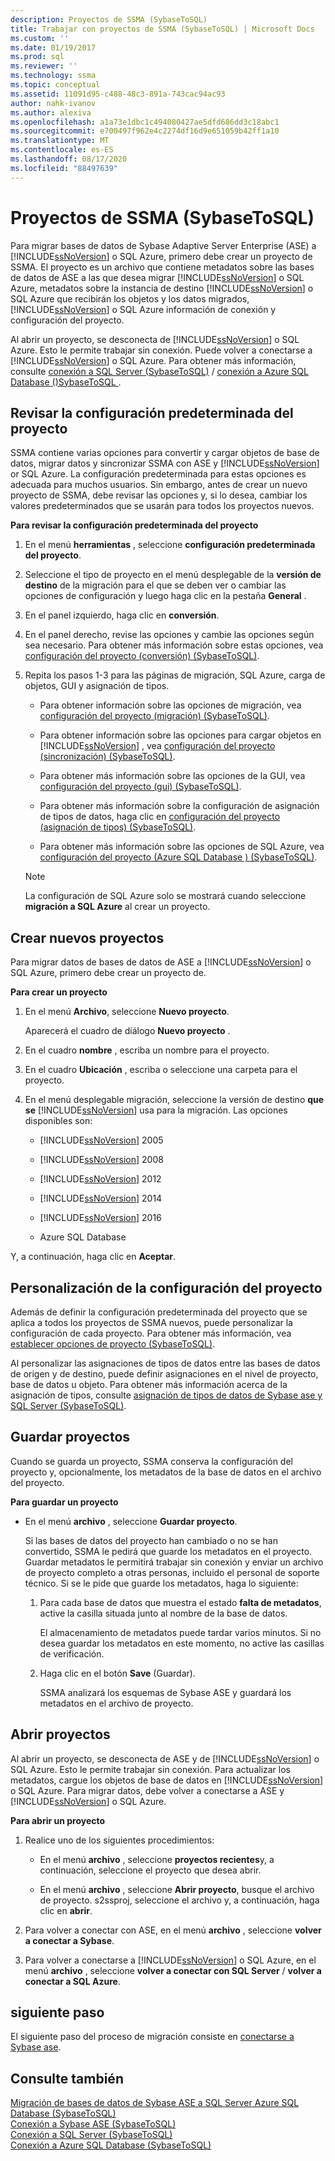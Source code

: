 ```yaml
---
description: Proyectos de SSMA (SybaseToSQL)
title: Trabajar con proyectos de SSMA (SybaseToSQL) | Microsoft Docs
ms.custom: ''
ms.date: 01/19/2017
ms.prod: sql
ms.reviewer: ''
ms.technology: ssma
ms.topic: conceptual
ms.assetid: 11091d95-c488-48c3-891a-743cac94ac93
author: nahk-ivanov
ms.author: alexiva
ms.openlocfilehash: a1a73e1dbc1c494080427ae5dfd686dd3c18abc1
ms.sourcegitcommit: e700497f962e4c2274df16d9e651059b42ff1a10
ms.translationtype: MT
ms.contentlocale: es-ES
ms.lasthandoff: 08/17/2020
ms.locfileid: "88497639"
---
```

# <a name="working-with-ssma-projects-sybasetosql"></a>Proyectos de SSMA (SybaseToSQL)
Para migrar bases de datos de Sybase Adaptive Server Enterprise (ASE) a [!INCLUDE[ssNoVersion](../../includes/ssnoversion-md.md)] o SQL Azure, primero debe crear un proyecto de SSMA. El proyecto es un archivo que contiene metadatos sobre las bases de datos de ASE a las que desea migrar [!INCLUDE[ssNoVersion](../../includes/ssnoversion-md.md)] o SQL Azure, metadatos sobre la instancia de destino [!INCLUDE[ssNoVersion](../../includes/ssnoversion-md.md)] o SQL Azure que recibirán los objetos y los datos migrados, [!INCLUDE[ssNoVersion](../../includes/ssnoversion-md.md)] o SQL Azure información de conexión y configuración del proyecto.  
  
Al abrir un proyecto, se desconecta de [!INCLUDE[ssNoVersion](../../includes/ssnoversion-md.md)] o SQL Azure. Esto le permite trabajar sin conexión. Puede volver a conectarse a [!INCLUDE[ssNoVersion](../../includes/ssnoversion-md.md)] o SQL Azure. Para obtener más información, consulte [conexión a SQL Server &#40;SybaseToSQL&#41;](../../ssma/sybase/connecting-to-sql-server-sybasetosql.md)  /  [conexión a Azure SQL Database &#40;&#41;SybaseToSQL ](../../ssma/sybase/connecting-to-azure-sql-db-sybasetosql.md).  
  
## <a name="reviewing-default-project-settings"></a>Revisar la configuración predeterminada del proyecto  
SSMA contiene varias opciones para convertir y cargar objetos de base de datos, migrar datos y sincronizar SSMA con ASE y [!INCLUDE[ssNoVersion](../../includes/ssnoversion-md.md)] or SQL Azure. La configuración predeterminada para estas opciones es adecuada para muchos usuarios. Sin embargo, antes de crear un nuevo proyecto de SSMA, debe revisar las opciones y, si lo desea, cambiar los valores predeterminados que se usarán para todos los proyectos nuevos.  
  
**Para revisar la configuración predeterminada del proyecto**  
  
1.  En el menú **herramientas** , seleccione **configuración predeterminada del proyecto**.  
  
2.  Seleccione el tipo de proyecto en el menú desplegable de la **versión de destino** de la migración para el que se deben ver o cambiar las opciones de configuración y luego haga clic en la pestaña **General** .  
  
3.  En el panel izquierdo, haga clic en **conversión**.  
  
4.  En el panel derecho, revise las opciones y cambie las opciones según sea necesario. Para obtener más información sobre estas opciones, vea [configuración del proyecto &#40;conversión&#41; &#40;SybaseToSQL&#41;](../../ssma/sybase/project-settings-conversion-sybasetosql.md).  
  
5.  Repita los pasos 1-3 para las páginas de migración, SQL Azure, carga de objetos, GUI y asignación de tipos.  
  
    -   Para obtener información sobre las opciones de migración, vea [configuración del proyecto &#40;migración&#41; &#40;SybaseToSQL&#41;](../../ssma/sybase/project-settings-migration-sybasetosql.md).  
  
    -   Para obtener información sobre las opciones para cargar objetos en [!INCLUDE[ssNoVersion](../../includes/ssnoversion-md.md)] , vea [configuración del proyecto &#40;sincronización&#41; &#40;SybaseToSQL&#41;](../../ssma/sybase/project-settings-synchronization-sybasetosql.md).  
  
    -   Para obtener más información sobre las opciones de la GUI, vea [configuración del proyecto &#40;gui&#41; &#40;SybaseToSQL&#41;](../../ssma/sybase/project-settings-gui-sybasetosql.md).  
  
    -   Para obtener más información sobre la configuración de asignación de tipos de datos, haga clic en [configuración del proyecto &#40;asignación de tipos&#41; &#40;SybaseToSQL&#41;](../../ssma/sybase/project-settings-type-mapping-sybasetosql.md).  
  
    -   Para obtener más información sobre las opciones de SQL Azure, vea [configuración del proyecto &#40;Azure SQL Database &#41; &#40;SybaseToSQL&#41;](../../ssma/sybase/project-settings-azure-sql-db-sybasetosql.md).  
  
    > [!NOTE]  
    > La configuración de SQL Azure solo se mostrará cuando seleccione **migración a SQL Azure** al crear un proyecto.  
  
## <a name="creating-new-projects"></a>Crear nuevos proyectos  
Para migrar datos de bases de datos de ASE a [!INCLUDE[ssNoVersion](../../includes/ssnoversion-md.md)] o SQL Azure, primero debe crear un proyecto de.  
  
**Para crear un proyecto**  
  
1.  En el menú **Archivo**, seleccione **Nuevo proyecto**.  
  
    Aparecerá el cuadro de diálogo **Nuevo proyecto** .  
  
2.  En el cuadro **nombre** , escriba un nombre para el proyecto.  
  
3.  En el cuadro **Ubicación** , escriba o seleccione una carpeta para el proyecto.  
  
4.  En el menú desplegable migración, seleccione la versión de destino **que se** [!INCLUDE[ssNoVersion](../../includes/ssnoversion-md.md)] usa para la migración. Las opciones disponibles son:  
  
    -   [!INCLUDE[ssNoVersion](../../includes/ssnoversion-md.md)] 2005  
  
    -   [!INCLUDE[ssNoVersion](../../includes/ssnoversion-md.md)] 2008  
  
    -   [!INCLUDE[ssNoVersion](../../includes/ssnoversion-md.md)] 2012  
  
    -   [!INCLUDE[ssNoVersion](../../includes/ssnoversion-md.md)] 2014  
  
    -   [!INCLUDE[ssNoVersion](../../includes/ssnoversion-md.md)] 2016  
  
    -   Azure SQL Database  
  
Y, a continuación, haga clic en **Aceptar**.  
  
## <a name="customizing-project-settings"></a>Personalización de la configuración del proyecto  
Además de definir la configuración predeterminada del proyecto que se aplica a todos los proyectos de SSMA nuevos, puede personalizar la configuración de cada proyecto. Para obtener más información, vea [establecer opciones de proyecto &#40;SybaseToSQL&#41;](../../ssma/sybase/setting-project-options-sybasetosql.md).  
  
Al personalizar las asignaciones de tipos de datos entre las bases de datos de origen y de destino, puede definir asignaciones en el nivel de proyecto, base de datos u objeto. Para obtener más información acerca de la asignación de tipos, consulte [asignación de tipos de datos de Sybase ase y SQL Server &#40;SybaseToSQL&#41;](../../ssma/sybase/mapping-sybase-ase-and-sql-server-data-types-sybasetosql.md).  
  
## <a name="saving-projects"></a>Guardar proyectos  
Cuando se guarda un proyecto, SSMA conserva la configuración del proyecto y, opcionalmente, los metadatos de la base de datos en el archivo del proyecto.  
  
**Para guardar un proyecto**  
  
-   En el menú **archivo** , seleccione **Guardar proyecto**.  
  
    Si las bases de datos del proyecto han cambiado o no se han convertido, SSMA le pedirá que guarde los metadatos en el proyecto. Guardar metadatos le permitirá trabajar sin conexión y enviar un archivo de proyecto completo a otras personas, incluido el personal de soporte técnico. Si se le pide que guarde los metadatos, haga lo siguiente:  
  
    1.  Para cada base de datos que muestra el estado **falta de metadatos**, active la casilla situada junto al nombre de la base de datos.  
  
        El almacenamiento de metadatos puede tardar varios minutos. Si no desea guardar los metadatos en este momento, no active las casillas de verificación.  
  
    2.  Haga clic en el botón **Save** (Guardar).  
  
        SSMA analizará los esquemas de Sybase ASE y guardará los metadatos en el archivo de proyecto.  
  
## <a name="opening-projects"></a>Abrir proyectos  
Al abrir un proyecto, se desconecta de ASE y de [!INCLUDE[ssNoVersion](../../includes/ssnoversion-md.md)] o SQL Azure. Esto le permite trabajar sin conexión. Para actualizar los metadatos, cargue los objetos de base de datos en [!INCLUDE[ssNoVersion](../../includes/ssnoversion-md.md)] o SQL Azure. Para migrar datos, debe volver a conectarse a ASE y [!INCLUDE[ssNoVersion](../../includes/ssnoversion-md.md)] o SQL Azure.  
  
**Para abrir un proyecto**  
  
1.  Realice uno de los siguientes procedimientos:  
  
    -   En el menú **archivo** , seleccione **proyectos recientes**y, a continuación, seleccione el proyecto que desea abrir.  
  
    -   En el menú **archivo** , seleccione **Abrir proyecto**, busque el archivo de proyecto. s2ssproj, seleccione el archivo y, a continuación, haga clic en **abrir**.  
  
2.  Para volver a conectar con ASE, en el menú **archivo** , seleccione **volver a conectar a Sybase**.  
  
3.  Para volver a conectarse a [!INCLUDE[ssNoVersion](../../includes/ssnoversion-md.md)] o SQL Azure, en el menú **archivo** , seleccione **volver a conectar con SQL Server**  /  **volver a conectar a SQL Azure**.  
  
## <a name="next-step"></a>siguiente paso  
El siguiente paso del proceso de migración consiste en [conectarse a Sybase ase](connecting-to-sybase-ase-sybasetosql.md).  
  
## <a name="see-also"></a>Consulte también  
[Migración de bases de datos de Sybase ASE a SQL Server Azure SQL Database &#40;SybaseToSQL&#41;](../../ssma/sybase/migrating-sybase-ase-databases-to-sql-server-azure-sql-db-sybasetosql.md)  
[Conexión a Sybase ASE &#40;SybaseToSQL&#41;](../../ssma/sybase/connecting-to-sybase-ase-sybasetosql.md)  
[Conexión a SQL Server &#40;SybaseToSQL&#41;](../../ssma/sybase/connecting-to-sql-server-sybasetosql.md)  
[Conexión a Azure SQL Database &#40;SybaseToSQL&#41;](../../ssma/sybase/connecting-to-azure-sql-db-sybasetosql.md)  
  
